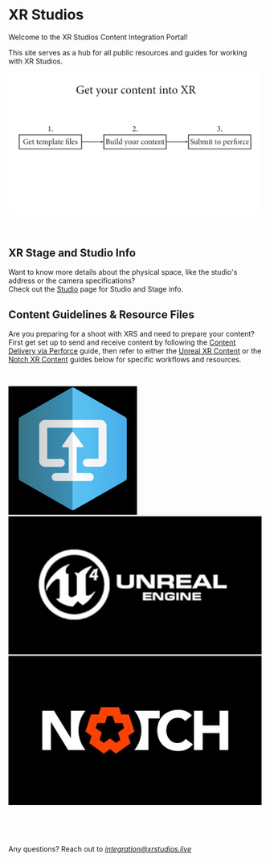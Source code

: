 # XR Studios
Welcome to the XR Studios Content Integration Portal!

This site serves as a hub for all public resources and guides for working with XR Studios.  

[![Foo](img/flowchart.jpg ':size=100%')](https://xr-studios.github.io/img/flowchart.jpg)

&nbsp;

## XR Stage and Studio Info
Want to know more details about the physical space, like the studio's address or the camera specifications?  
Check out the [Studio](docs/stage/sunset/studioInfo.md) page for Studio and Stage info.

## Content Guidelines & Resource Files
Are you preparing for a shoot with XRS and need to prepare your content?  
First get set up to send and receive content by following the [Content Delivery via Perforce](docs/content/perforce.md) guide, then refer to either the [Unreal XR Content](docs/content/unreal.md) or the [Notch XR Content](docs/content/notch.md) guides below for specific workflows and resources.

&nbsp;

[![Foo](img/p4v/logo.png ':size=90x90')](docs/content/perforce.md)
[![Foo](img/ue4/logo.jpg ':size=160x90')](docs/content/unreal.md)
[![Foo](img/notch/logo.jpg ':size=160x90')](docs/content/notch.md)

&nbsp;

&nbsp;

Any questions? Reach out to *integration@xrstudios.live*